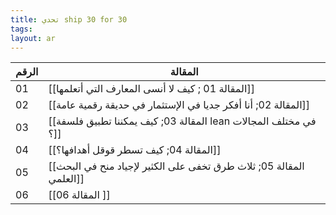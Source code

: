```yaml
---
title: تحدي ship 30 for 30
tags: 
layout: ar 
---
```


| الرقم | المقالة                                                         |
| ----- | --------------------------------------------------------------- |
| 01    | [[المقالة 01 ; كيف لا أنسى المعارف التي أتعلمها]]               |
| 02    | [[المقالة 02; أنا أفكر جديا في الإستثمار في حديقة رقمية عامة]]  |
| 03    | [[المقالة 03; كيف يمكننا تطبيق فلسفة lean في مختلف المجالات ؟]] |
| 04    |                  [[المقالة 04; كيف تسطر قوقل أهدافها؟]]         |
| 05    |                                        [[المقالة 05; ثلاث طرق تخفى على الكثير لإجياد منح في البحث العلمي]]      |
| 06    | [[المقالة 06 ]]                                                               |
 

